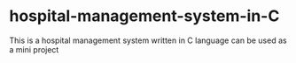 # hospital-management-system-in-C
This is a hospital management system written in C language can be used as a mini project
